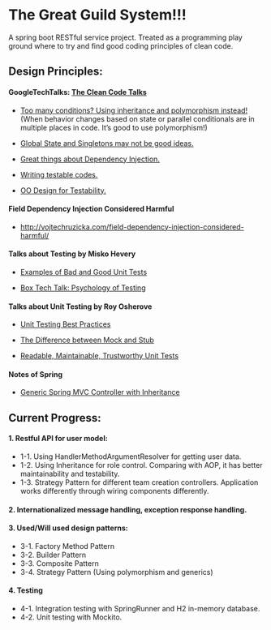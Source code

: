 # The Great Guild System!!!
A spring boot RESTful service project. Treated as a programming play ground where to try and find good coding principles of clean code.

## Design Principles:
#### GoogleTechTalks: [The Clean Code Talks](https://www.youtube.com/watch?v=4F72VULWFvc&list=PL693EFD059797C21E)

* [Too many conditions? Using inheritance and polymorphism instead!](https://youtu.be/4F72VULWFvc?list=PL693EFD059797C21E) (When behavior changes based on state or parallel conditionals are in multiple places in code. It’s good to use polymorphism!)
 
* [Global State and Singletons may not be good ideas.](https://youtu.be/-FRm3VPhseI?list=PL693EFD059797C21E)

* [Great things about Dependency Injection.](https://youtu.be/RlfLCWKxHJ0?list=PL693EFD059797C21E)

* [Writing testable codes.](https://youtu.be/wEhu57pih5w)

* [OO Design for Testability.](https://youtu.be/acjvKJiOvXw?list=PL693EFD059797C21E)



#### Field Dependency Injection Considered Harmful

* http://vojtechruzicka.com/field-dependency-injection-considered-harmful/

#### Talks about Testing by Misko Hevery 

* [Examples of Bad and Good Unit Tests](https://youtu.be/c5YltI3N1tc)

* [Box Tech Talk: Psychology of Testing](https://youtu.be/pqomi6W4AJ4)

#### Talks about Unit Testing by Roy Osherove

* [Unit Testing Best Practices](https://youtu.be/dJUVNFxrK_4)

* [The Difference between Mock and Stub](https://youtu.be/fAb_OnooCsQ)

* [Readable, Maintainable, Trustworthy Unit Tests](https://youtu.be/ybDhy7b2i2o)

#### Notes of Spring

* [Generic Spring MVC Controller with Inheritance](https://stackoverflow.com/questions/15382345/generic-spring-mvc-controller-with-inheritance)

## Current Progress:
#### 1. Restful API for user model:
 * 1-1. Using HandlerMethodArgumentResolver for getting user data.
 * 1-2. Using Inheritance for role control. Comparing with AOP, it has better maintainability and testability.
 * 1-3. Strategy Pattern for different team creation controllers. Application works differently through wiring components differently.
 
#### 2. Internationalized message handling, exception response handling.

#### 3. Used/Will used design patterns:
 * 3-1. Factory Method Pattern
 * 3-2. Builder Pattern
 * 3-3. Composite Pattern
 * 3-4. Strategy Pattern (Using polymorphism and generics)
 
 #### 4. Testing
 * 4-1. Integration testing with SpringRunner and H2 in-memory database.
 * 4-2. Unit testing with Mockito.
 
 
